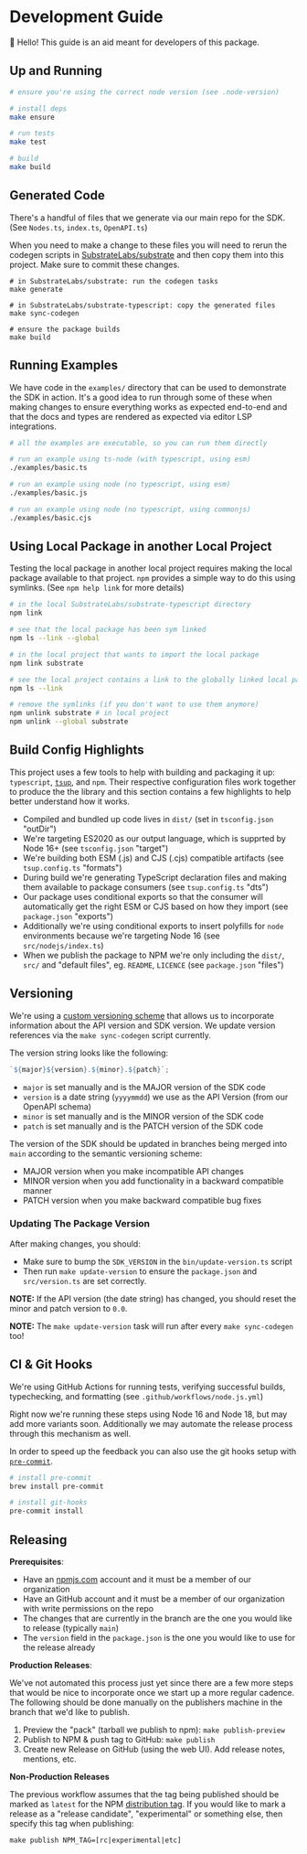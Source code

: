 # Development Guide

👋 Hello! This guide is an aid meant for developers of this package.

## Up and Running

```sh
# ensure you're using the correct node version (see .node-version)

# install deps
make ensure

# run tests
make test

# build
make build
```

## Generated Code

There's a handful of files that we generate via our main repo for the SDK. (See `Nodes.ts`, `index.ts`, `OpenAPI.ts`)

When you need to make a change to these files you will need to rerun the codegen scripts in [SubstrateLabs/substrate](https://github.com/SubstrateLabs/substrate)
and then copy them into this project. Make sure to commit these changes.

```#sh
# in SubstrateLabs/substrate: run the codegen tasks
make generate

# in SubstrateLabs/substrate-typescript: copy the generated files
make sync-codegen

# ensure the package builds
make build
```

## Running Examples

We have code in the `examples/` directory that can be used to demonstrate the SDK in action. It's a good
idea to run through some of these when making changes to ensure everything works as expected end-to-end
and that the docs and types are rendered as expected via editor LSP integrations.

```sh
# all the examples are executable, so you can run them directly

# run an example using ts-node (with typescript, using esm)
./examples/basic.ts

# run an example using node (no typescript, using esm)
./examples/basic.js

# run an example using node (no typescript, using commonjs)
./examples/basic.cjs
```

## Using Local Package in another Local Project

Testing the local package in another local project requires making the local package available to that project.
`npm` provides a simple way to do this using symlinks. (See `npm help link` for more details)

```sh
# in the local SubstrateLabs/substrate-typescript directory
npm link

# see that the local package has been sym linked
npm ls --link --global

# in the local project that wants to import the local package
npm link substrate

# see the local project contains a link to the globally linked local package
npm ls --link

# remove the symlinks (if you don't want to use them anymore)
npm unlink substrate # in local project
npm unlink --global substrate
```

## Build Config Highlights

This project uses a few tools to help with building and packaging it up: `typescript`, [`tsup`](https://github.com/egoist/tsup), and `npm`.
Their respective configuration files work together to produce the the library and this section contains a few highlights to
help better understand how it works.

- Compiled and bundled up code lives in `dist/` (set in `tsconfig.json` "outDir")
- We're targeting ES2020 as our output language, which is supprted by Node 16+ (see `tsconfig.json` "target")
- We're building both ESM (.js) and CJS (.cjs) compatible artifacts (see `tsup.config.ts` "formats")
- During build we're generating TypeScript declaration files and making them available to package consumers (see `tsup.config.ts` "dts")
- Our package uses conditional exports so that the consumer will automatically get the right ESM or CJS based on how they import (see `package.json` "exports")
- Additionally we're using conditional exports to insert polyfills for `node` environments because we're targeting Node 16 (see `src/nodejs/index.ts`)
- When we publish the package to NPM we're only including the `dist/`, `src/` and "default files", eg. `README`, `LICENCE` (see `package.json` "files")

## Versioning

We're using a [custom versioning scheme](https://guides.substrate.run/sdks/versioning) that allows us to
incorporate information about the API version and SDK version. We update version references via the
`make sync-codegen` script currently.

The version string looks like the following:

```js
`${major}${version}.${minor}.${patch}`;
```

- `major` is set manually and is the MAJOR version of the SDK code
- `version` is a date string (`yyyymmdd`) we use as the API Version (from our OpenAPI schema)
- `minor` is set manually and is the MINOR version of the SDK code
- `patch` is set manually and is the PATCH version of the SDK code

The version of the SDK should be updated in branches being merged into `main` according to the semantic versioning scheme:

- MAJOR version when you make incompatible API changes
- MINOR version when you add functionality in a backward compatible manner
- PATCH version when you make backward compatible bug fixes

### Updating The Package Version

After making changes, you should:

- Make sure to bump the `SDK_VERSION` in the `bin/update-version.ts` script
- Then run `make update-version` to ensure the `package.json` and `src/version.ts` are set correctly.

**NOTE:** If the API version (the date string) has changed, you should reset the minor and patch version to `0.0`.

**NOTE:** The `make update-version` task will run after every `make sync-codegen` too!

## CI & Git Hooks

We're using GitHub Actions for running tests, verifying successful builds, typechecking, and formatting (see `.github/workflows/node.js.yml`)

Right now we're running these steps using Node 16 and Node 18, but may add more variants soon. Additionally we may automate the release process through this mechanism as well.

In order to speed up the feedback you can also use the git hooks setup with [`pre-commit`](https://pre-commit.com/).

```sh
# install pre-commit
brew install pre-commit

# install git-hooks
pre-commit install
```

## Releasing

**Prerequisites**:

- Have an [npmjs.com](https://www.npmjs.com/) account and it must be a member of our organization
- Have an GitHub account and it must be a member of our organization with write permissions on the repo
- The changes that are currently in the branch are the one you would like to release (typically `main`)
- The `version` field in the `package.json` is the one you would like to use for the release already

**Production Releases**:

We've not automated this process just yet since there are a few more steps that would be nice to incorporate once
we start up a more regular cadence. The following should be done manually on the publishers machine in the branch
that we'd like to publish.

1. Preview the "pack" (tarball we publish to npm): `make publish-preview`
2. Publish to NPM & push tag to GitHub: `make publish`
3. Create new Release on GitHub (using the web UI). Add release notes, mentions, etc.

**Non-Production Releases**

The previous workflow assumes that the tag being published should be marked as `latest` for the NPM
[distribution tag](https://docs.npmjs.com/adding-dist-tags-to-packages). If you would like to mark a release as
a "release candidate", "experimental" or something else, then specify this tag when publishing:

```
make publish NPM_TAG=[rc|experimental|etc]
```
